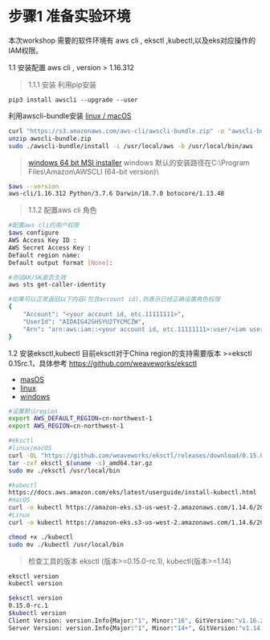# 步骤1 准备实验环境
本次workshop 需要的软件环境有 aws cli , eksctl ,kubectl,以及eks对应操作的IAM权限。

1.1 安装配置 aws cli , version > 1.16.312
 
 >1.1.1 安装
 利用pip安装
 ```
pip3 install awscli --upgrade --user
```

利用awscli-bundle安装
 [linux / macOS ](https://s3.amazonaws.com/aws-cli/awscli-bundle.zip)
 
 ```bash
 curl "https://s3.amazonaws.com/aws-cli/awscli-bundle.zip" -o "awscli-bundle.zip"
 unzip awscli-bundle.zip
 sudo ./awscli-bundle/install -i /usr/local/aws -b /usr/local/bin/aws
 ```
 
 >[windows 64 bit MSI installer](https://s3.amazonaws.com/aws-cli/AWSCLI64PY3.msi)
 windows 默认的安装路径在C:\Program Files\Amazon\AWSCLI (64-bit version)\
  
 ```bash
 $aws --version
 aws-cli/1.16.312 Python/3.7.6 Darwin/18.7.0 botocore/1.13.48
 ```
 
>1.1.2 配置aws cli 角色


```bash
#配置aws cli的用户权限
$aws configure
AWS Access Key ID :
AWS Secret Access Key :
Default region name:
Default output format [None]:

#测试AK/SK是否生效
aws sts get-caller-identity

#如果可以正常返回以下内容(包含account id),则表示已经正确设置角色权限
{
    "Account": "<your account id, etc.11111111>", 
    "UserId": "AIDAIG42GHSYU2TYCMCZW", 
    "Arn": "arn:aws:iam::<your account id, etc.11111111>:user/<iam user>"
}
```

1.2 安装eksctl,kubectl
目前eksctl对于China region的支持需要版本 >=eksctl 0.15rc.1，具体参考 https://github.com/weaveworks/eksctl 
* [masOS](https://github.com/weaveworks/eksctl/releases/download/0.15.0-rc.1/eksctl_Darwin_amd64.tar.gz)
* [linux](https://github.com/weaveworks/eksctl/releases/download/0.15.0-rc.1/eksctl_Linux_amd64.tar.gz)
* [windows](https://github.com/weaveworks/eksctl/releases/download/0.15.0-rc.1/eksctl_Windows_amd64.zip)

```bash
#设置默认region
export AWS_DEFAULT_REGION=cn-northwest-1
export AWS_REGION=cn-northwest-1

#eksctl
#linux/macOS
curl -OL "https://github.com/weaveworks/eksctl/releases/download/0.15.0-rc.1/eksctl_$(uname -s)_amd64.tar.gz"
tar -zxf eksctl_$(uname -s)_amd64.tar.gz
sudo mv ./eksctl /usr/local/bin

#kubectl
https://docs.aws.amazon.com/eks/latest/userguide/install-kubectl.html
#macOS
curl -o kubectl https://amazon-eks.s3-us-west-2.amazonaws.com/1.14.6/2019-08-22/bin/darwin/amd64/kubectl
#Linux
curl -o kubectl https://amazon-eks.s3-us-west-2.amazonaws.com/1.14.6/2019-08-22/bin/linux/amd64/kubectl

chmod +x ./kubectl
sudo mv ./kubectl /usr/local/bin

```
>检查工具的版本 eksctl (版本>=0.15.0-rc.1), kubectl(版本>=1.14)

```bash
eksctl version
kubectl version

$eksctl version
0.15.0-rc.1
$kubectl version
Client Version: version.Info{Major:"1", Minor:"16", GitVersion:"v1.16.2", GitCommit:"c97fe5036ef3df2967d086711e6c0c405941e14b", GitTreeState:"clean", BuildDate:"2019-10-15T23:41:55Z", GoVersion:"go1.12.10", Compiler:"gc", Platform:"darwin/amd64"}
Server Version: version.Info{Major:"1", Minor:"14+", GitVersion:"v1.14.9-eks-502bfb", GitCommit:"502bfb383169b124d87848f89e17a04b9fc1f6f0", GitTreeState:"clean", BuildDate:"2020-02-07T01:31:02Z", GoVersion:"go1.12.12", Compiler:"gc", Platform:"linux/amd64"}
```




